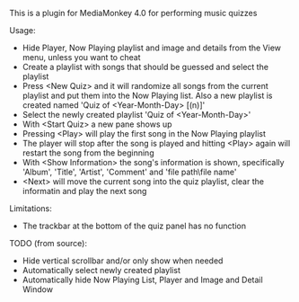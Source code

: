 This is a plugin for MediaMonkey 4.0 for performing music quizzes

Usage:
- Hide Player, Now Playing playlist and image and details from the View menu, unless you want to cheat
- Create a playlist with songs that should be guessed and select the playlist
- Press \<New Quiz\> and it will randomize all songs from the current playlist and put them into the Now Playing list. Also a new playlist is created named 'Quiz of \<Year-Month-Day\> [(n)]'
- Select the newly created playlist 'Quiz of \<Year-Month-Day\>' 
- With \<Start Quiz\> a new pane shows up
- Pressing \<Play\> will play the first song in the Now Playing playlist
- The player will stop after the song is played and hitting \<Play\> again will restart the song from the beginning
- With \<Show Information\> the song's information is shown, specifically 'Album', 'Title', 'Artist', 'Comment' and 'file path\file name'
- \<Next\> will move the current song into the quiz playlist, clear the informatin and play the next song

Limitations:
- The trackbar at the bottom of the quiz panel has no function

TODO (from source):
- Hide vertical scrollbar and/or only show when needed
- Automatically select newly created playlist
- Automatically hide Now Playing List, Player and Image and Detail Window
